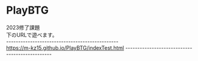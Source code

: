 # PlayBTG
2023修了課題<br>
下のURLで遊べます。<br>
-----------------------------------------------<br>
https://m-kz15.github.io/PlayBTG/indexTest.html
-----------------------------------------------<br>
